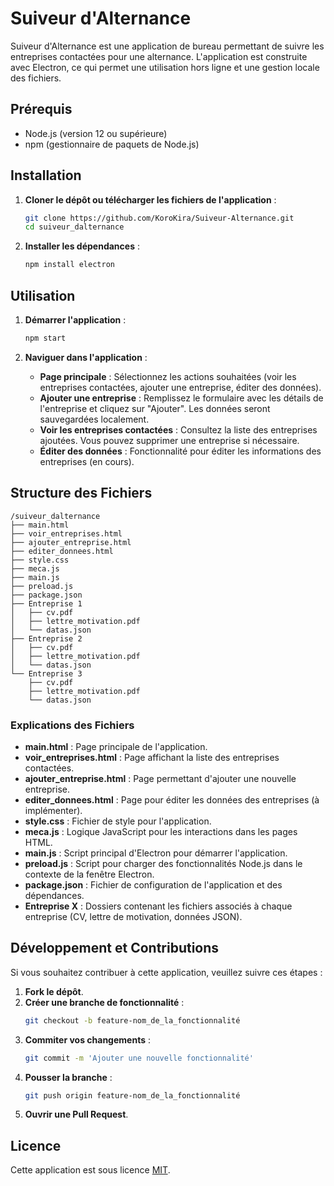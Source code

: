 # Suiveur d'Alternance

Suiveur d'Alternance est une application de bureau permettant de suivre les entreprises contactées pour une alternance. L'application est construite avec Electron, ce qui permet une utilisation hors ligne et une gestion locale des fichiers.

## Prérequis

- Node.js (version 12 ou supérieure)
- npm (gestionnaire de paquets de Node.js)

## Installation

1. **Cloner le dépôt ou télécharger les fichiers de l'application** :
   ```sh
   git clone https://github.com/KoroKira/Suiveur-Alternance.git
   cd suiveur_dalternance
   ```

2. **Installer les dépendances** :
   ```sh
   npm install electron
   ```

## Utilisation

1. **Démarrer l'application** :
   ```sh
   npm start
   ```

2. **Naviguer dans l'application** :
   - **Page principale** : Sélectionnez les actions souhaitées (voir les entreprises contactées, ajouter une entreprise, éditer des données).
   - **Ajouter une entreprise** : Remplissez le formulaire avec les détails de l'entreprise et cliquez sur "Ajouter". Les données seront sauvegardées localement.
   - **Voir les entreprises contactées** : Consultez la liste des entreprises ajoutées. Vous pouvez supprimer une entreprise si nécessaire.
   - **Éditer des données** : Fonctionnalité pour éditer les informations des entreprises (en cours).

## Structure des Fichiers

```plaintext
/suiveur_dalternance
├── main.html
├── voir_entreprises.html
├── ajouter_entreprise.html
├── editer_donnees.html
├── style.css
├── meca.js
├── main.js
├── preload.js
├── package.json
├── Entreprise 1
│   ├── cv.pdf
│   ├── lettre_motivation.pdf
│   └── datas.json
├── Entreprise 2
│   ├── cv.pdf
│   ├── lettre_motivation.pdf
│   └── datas.json
└── Entreprise 3
    ├── cv.pdf
    ├── lettre_motivation.pdf
    └── datas.json
```

### Explications des Fichiers

- **main.html** : Page principale de l'application.
- **voir_entreprises.html** : Page affichant la liste des entreprises contactées.
- **ajouter_entreprise.html** : Page permettant d'ajouter une nouvelle entreprise.
- **editer_donnees.html** : Page pour éditer les données des entreprises (à implémenter).
- **style.css** : Fichier de style pour l'application.
- **meca.js** : Logique JavaScript pour les interactions dans les pages HTML.
- **main.js** : Script principal d'Electron pour démarrer l'application.
- **preload.js** : Script pour charger des fonctionnalités Node.js dans le contexte de la fenêtre Electron.
- **package.json** : Fichier de configuration de l'application et des dépendances.
- **Entreprise X** : Dossiers contenant les fichiers associés à chaque entreprise (CV, lettre de motivation, données JSON).

## Développement et Contributions

Si vous souhaitez contribuer à cette application, veuillez suivre ces étapes :

1. **Fork le dépôt**.
2. **Créer une branche de fonctionnalité** :
   ```sh
   git checkout -b feature-nom_de_la_fonctionnalité
   ```
3. **Commiter vos changements** :
   ```sh
   git commit -m 'Ajouter une nouvelle fonctionnalité'
   ```
4. **Pousser la branche** :
   ```sh
   git push origin feature-nom_de_la_fonctionnalité
   ```
5. **Ouvrir une Pull Request**.

## Licence

Cette application est sous licence [MIT](LICENSE).